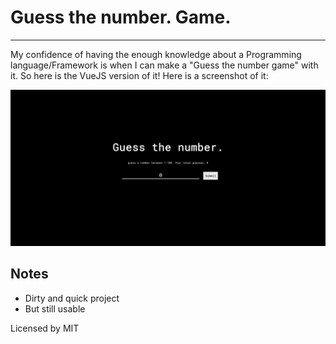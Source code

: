 # Guess the number. Game.
---
My confidence of having the enough knowledge about a Programming language/Framework is when I can make a "Guess the number game" with it. So here is the VueJS version of it! Here is a screenshot of it:

![Image](./screenshot.png "Screenshot")

## Notes
+ Dirty and quick project
+ But still usable

Licensed by MIT